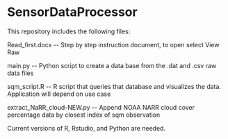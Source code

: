 # SensorDataProcessor
This repository includes the following files:

  Read_first.docx -- Step by step instruction document, to open select View Raw
  
  main.py -- Python script to create a data base from the .dat and .csv raw data files
  
  sqm_script.R -- R script that queries that database and visualizes the data. Application will depend on use case
  
  extract_NaRR_cloud-NEW.py -- Append NOAA NARR cloud cover percentage data by closest index of sqm observation

Current versions of R, Rstudio, and Python are needed.
